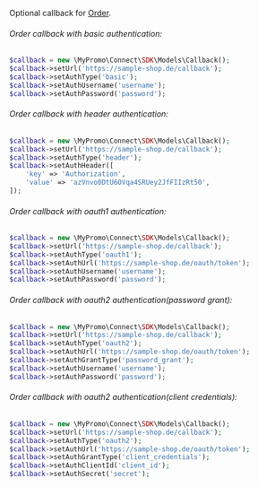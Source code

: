 Optional callback for [Order][Order].

###### Order callback with basic authentication:

```php
$callback = new \MyPromo\Connect\SDK\Models\Callback();
$callback->setUrl('https://sample-shop.de/callback');
$callback->setAuthType('basic');
$callback->setAuthUsername('username');
$callback->setAuthPassword('password');
```

###### Order callback with header authentication:

```php
$callback = new \MyPromo\Connect\SDK\Models\Callback();
$callback->setUrl('https://sample-shop.de/callback');
$callback->setAuthType('header');
$callback->setAuthHeader([
	'key' => 'Authorization',
	'value' => 'azVnvo0DtU6OVqa4SRUey2JfFIIzRt50',
]);
```

###### Order callback with oauth1 authentication:

```php
$callback = new \MyPromo\Connect\SDK\Models\Callback();
$callback->setUrl('https://sample-shop.de/callback');
$callback->setAuthType('oauth1');
$callback->setAuthUrl('https://sample-shop.de/oauth/token');
$callback->setAuthUsername('username');
$callback->setAuthPassword('password');
```

###### Order callback with oauth2 authentication(password grant):

```php
$callback = new \MyPromo\Connect\SDK\Models\Callback();
$callback->setUrl('https://sample-shop.de/callback');
$callback->setAuthType('oauth2');
$callback->setAuthUrl('https://sample-shop.de/oauth/token');
$callback->setAuthGrantType('password_grant');
$callback->setAuthUsername('username');
$callback->setAuthPassword('password');
```

###### Order callback with oauth2 authentication(client credentials):

```php
$callback = new \MyPromo\Connect\SDK\Models\Callback();
$callback->setUrl('https://sample-shop.de/callback');
$callback->setAuthType('oauth2');
$callback->setAuthUrl('https://sample-shop.de/oauth/token');
$callback->setAuthGrantType('client_credentials');
$callback->setAuthClientId('client_id');
$callback->setAuthSecret('secret');
```

[Order]: Orders/Order.md
